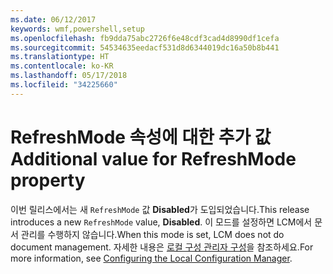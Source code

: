 ```yaml
---
ms.date: 06/12/2017
keywords: wmf,powershell,setup
ms.openlocfilehash: fb9dda75abc2726f6e48cdf3cad4d8990df1cefa
ms.sourcegitcommit: 54534635eedacf531d8d6344019dc16a50b8b441
ms.translationtype: HT
ms.contentlocale: ko-KR
ms.lasthandoff: 05/17/2018
ms.locfileid: "34225660"
---
```

# <a name="additional-value-for-refreshmode-property"></a><span data-ttu-id="2c0ed-102">RefreshMode 속성에 대한 추가 값</span><span class="sxs-lookup"><span data-stu-id="2c0ed-102">Additional value for RefreshMode property</span></span>

<span data-ttu-id="2c0ed-103">이번 릴리스에서는 새 `RefreshMode` 값 **Disabled**가 도입되었습니다.</span><span class="sxs-lookup"><span data-stu-id="2c0ed-103">This release introduces a new `RefreshMode` value, **Disabled**.</span></span> <span data-ttu-id="2c0ed-104">이 모드를 설정하면 LCM에서 문서 관리를 수행하지 않습니다.</span><span class="sxs-lookup"><span data-stu-id="2c0ed-104">When this mode is set, LCM does not do document management.</span></span> <span data-ttu-id="2c0ed-105">자세한 내용은 [로컬 구성 관리자 구성](https://msdn.microsoft.com/powershell/dsc/metaconfig)을 참조하세요.</span><span class="sxs-lookup"><span data-stu-id="2c0ed-105">For more information, see [Configuring the Local Configuration Manager](https://msdn.microsoft.com/powershell/dsc/metaconfig).</span></span>
